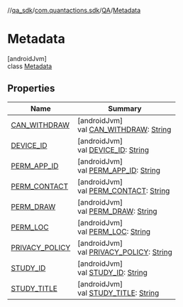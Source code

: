 //[qa_sdk](../../../../index.md)/[com.quantactions.sdk](../../index.md)/[QA](../index.md)/[Metadata](index.md)

# Metadata

[androidJvm]\
class [Metadata](index.md)

## Properties

| Name | Summary |
|---|---|
| [CAN_WITHDRAW](-c-a-n_-w-i-t-h-d-r-a-w.md) | [androidJvm]<br>val [CAN_WITHDRAW](-c-a-n_-w-i-t-h-d-r-a-w.md): [String](https://developer.android.com/reference/kotlin/java/lang/String.html) |
| [DEVICE_ID](-d-e-v-i-c-e_-i-d.md) | [androidJvm]<br>val [DEVICE_ID](-d-e-v-i-c-e_-i-d.md): [String](https://developer.android.com/reference/kotlin/java/lang/String.html) |
| [PERM_APP_ID](-p-e-r-m_-a-p-p_-i-d.md) | [androidJvm]<br>val [PERM_APP_ID](-p-e-r-m_-a-p-p_-i-d.md): [String](https://developer.android.com/reference/kotlin/java/lang/String.html) |
| [PERM_CONTACT](-p-e-r-m_-c-o-n-t-a-c-t.md) | [androidJvm]<br>val [PERM_CONTACT](-p-e-r-m_-c-o-n-t-a-c-t.md): [String](https://developer.android.com/reference/kotlin/java/lang/String.html) |
| [PERM_DRAW](-p-e-r-m_-d-r-a-w.md) | [androidJvm]<br>val [PERM_DRAW](-p-e-r-m_-d-r-a-w.md): [String](https://developer.android.com/reference/kotlin/java/lang/String.html) |
| [PERM_LOC](-p-e-r-m_-l-o-c.md) | [androidJvm]<br>val [PERM_LOC](-p-e-r-m_-l-o-c.md): [String](https://developer.android.com/reference/kotlin/java/lang/String.html) |
| [PRIVACY_POLICY](-p-r-i-v-a-c-y_-p-o-l-i-c-y.md) | [androidJvm]<br>val [PRIVACY_POLICY](-p-r-i-v-a-c-y_-p-o-l-i-c-y.md): [String](https://developer.android.com/reference/kotlin/java/lang/String.html) |
| [STUDY_ID](-s-t-u-d-y_-i-d.md) | [androidJvm]<br>val [STUDY_ID](-s-t-u-d-y_-i-d.md): [String](https://developer.android.com/reference/kotlin/java/lang/String.html) |
| [STUDY_TITLE](-s-t-u-d-y_-t-i-t-l-e.md) | [androidJvm]<br>val [STUDY_TITLE](-s-t-u-d-y_-t-i-t-l-e.md): [String](https://developer.android.com/reference/kotlin/java/lang/String.html) |
